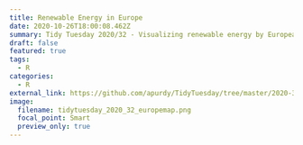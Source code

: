 ```yaml
---
title: Renewable Energy in Europe
date: 2020-10-26T18:00:08.462Z
summary: Tidy Tuesday 2020/32 - Visualizing renewable energy by European country
draft: false
featured: true
tags:
  - R
categories:
  - R
external_link: https://github.com/apurdy/TidyTuesday/tree/master/2020-32
image:
  filename: tidytuesday_2020_32_europemap.png
  focal_point: Smart
  preview_only: true
---
```

